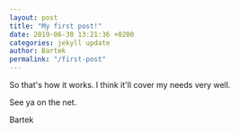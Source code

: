 ```yaml
---
layout: post
title: "My first post!"
date: 2019-06-30 13:21:36 +0200
categories: jekyll update
author: Bartek
permalink: "/first-post"
---
```


So that's how it works. I think it'll cover my needs very well.

See ya on the net.

Bartek
